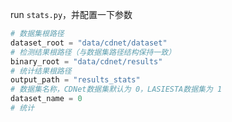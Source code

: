 
run `stats.py`，并配置一下参数
```python
# 数据集根路径
dataset_root = "data/cdnet/dataset"
# 检测结果根路径（与数据集路径结构保持一致）
binary_root = "data/cdnet/results"
# 统计结果根路径
output_path = "results_stats"
# 数据集名称，CDNet数据集默认为 0，LASIESTA数据集为 1
dataset_name = 0
# 统计
```
